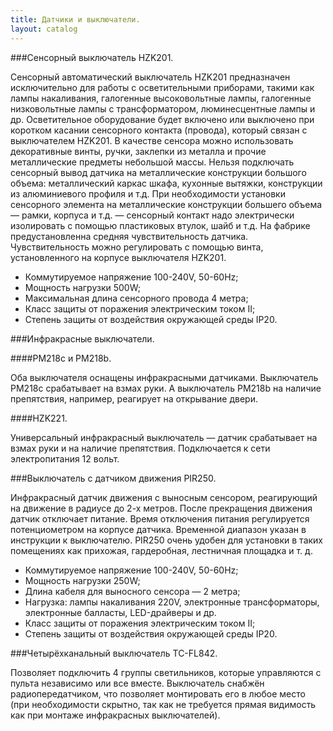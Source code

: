 ```yaml
---
title: Датчики и выключатели.
layout: catalog
---
```


###Сенсорный выключатель HZK201.

Сенсорный автоматический выключатель HZK201 предназначен исключительно для работы с осветительными приборами, такими как лампы накаливания, галогенные высоковольтные лампы, галогенные низковольтные лампы с трансформатором, люминесцентные лампы и др. Осветительное оборудование будет включено или выключено при коротком касании сенсорного контакта (провода), который связан с выключателем HZK201. В качестве сенсора можно использовать декоративные винты, ручки, заклепки из металла и прочие металлические предметы небольшой массы. Нельзя подключать сенсорный вывод датчика на металлические конструкции большого объема: металлический каркас шкафа, кухонные вытяжки, конструкции из алюминиевого профиля и т.д. При необходимости установки сенсорного элемента на металлические конструкции большего объема — рамки, корпуса и т.д. — сенсорный контакт надо электрически изолировать с помощью пластиковых втулок, шайб и т.д. На фабрике предустановленна средняя чувствительность датчика. Чувствительность можно регулировать с помощью винта, установленного на корпусе выключателя HZK201.

+ Коммутируемое напряжение 100-240V, 50-60Hz; 
+ Мощность нагрузки 500W; 
+ Максимальная длина сенсорного провода 4 метра; 
+ Класс защиты от поражения электрическим током II; 
+ Степень защиты от воздействия окружающей среды IP20.

###Инфракрасные выключатели.

####PM218c и PM218b.

Оба выключателя оснащены инфракрасными датчиками. Выключатель PM218c срабатывает на взмах руки. А выключатель PM218b на наличие препятствия, например, реагирует на открывание двери.

####HZK221.

Универсальный инфракрасный выключатель — датчик срабатывает на взмах руки и на наличие препятствия. Подключается к сети электропитания 12 вольт.

###Выключатель с датчиком движения PIR250.

Инфракрасный датчик движения с выносным сенсором, реагирующий на движение в радиусе до 2-х метров. После прекращения движения датчик отключает питание. Время отключения питания регулируется потенциометром на корпусе датчика. Временной диапазон указан в инструкции к выключателю. PIR250 очень удобен для установки в таких помещениях как прихожая, гардеробная, лестничная площадка и т. д.

+ Коммутируемое напряжение 100-240V, 50-60Hz; 
+ Мощность нагрузки 250W; 
+ Длина кабеля для выносного сенсора — 2 метра;
+ Нагрузка: лампы накаливания 220V, электронные трансформаторы, 
электронные балласты, LED-драйверы и др. 
+ Класс защиты от поражения электрическим током II; 
+ Степень защиты от воздействия окружающей среды IP20.

###Четырёхканальный выключатель TC-FL842.

Позволяет подключить 4 группы светильников, которые управляются с пульта независимо или все вместе. Выключатель снабжён радиопередатчиком, что позволяет монтировать его в любое место (при необходимости скрытно, так как не требуется прямая видимость как при монтаже инфракрасных выключателей).
